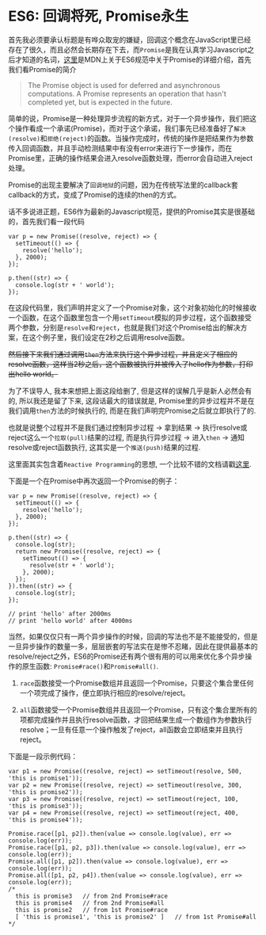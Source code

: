 # ES6: 回调将死, Promise永生

首先我必须要承认标题是有哗众取宠的嫌疑，回调这个概念在JavaScript里已经存在了很久，而且必然会长期存在下去，而```Promise```是我在认真学习Javascript之后才知道的名词，[这里](https://developer.mozilla.org/en-US/docs/Web/JavaScript/Reference/Global_Objects/Promise)是MDN上关于ES6规范中关于Promise的详细介绍，首先我们看Promise的简介

> The Promise object is used for deferred and asynchronous computations. A Promise represents an operation that hasn't completed yet, but is expected in the future.

简单的说，Promise是一种处理异步流程的新方式，对于一个异步操作，我们把这个操作看成一个承诺(Promise)，而对于这个承诺，我们事先已经准备好了```解决(resolve)```和```拒绝(reject)```的函数。当操作完成时，传统的操作是把结果作为参数传入回调函数，并且手动检测结果中有没有error来进行下一步操作，而在Promise里，正确的操作结果会进入resolve函数处理，而error会自动进入reject处理。

Promise的出现主要解决了```回调地狱```的问题，因为在传统写法里的callback套callback的方式，变成了Promise的连续的then的方式。

话不多说进正题，ES6作为最新的Javascript规范，提供的Promise其实是很基础的，首先我们看一段代码

    var p = new Promise((resolve, reject) => {
      setTimeout(() => {
        resolve('hello');
      }, 2000);
    });

    p.then((str) => {
      console.log(str + ' world');
    });

在这段代码里，我们声明并定义了一个Promise对象，这个对象初始化的时候接收一个函数，在这个函数里包含一个用```setTimeout```模拟的异步过程，这个函数接受两个参数，分别是```resolve```和```reject```，也就是我们对这个Promise给出的解决方案，在这个例子里，我们设定在2秒之后调用resolve函数。

~~然后接下来我们通过调用```then```方法来执行这个异步过程，并且定义了相应的resolve函数，这样当2秒之后，这个函数被执行并被传入了hello作为参数，打印出hello world。~~

为了不误导人, 我本来想把上面这段给删了, 但是这样的误解几乎是新人必然会有的, 所以我还是留了下来, 这段话最大的错误就是, Promise里的异步过程并不是在我们调用```then```方法的时候执行的, 而是在我们声明完Promise之后就立即执行了的.

也就是说整个过程并不是我们通过控制异步过程 -> 拿到结果 -> 执行resolve或reject这么一个```拉取(pull)```结果的过程, 而是执行异步过程 -> 进入```then``` -> 通知resolve或reject函数执行, 这其实是一个```推送(push)```结果的过程.

这里面其实包含着```Reactive Programming```的思想, 一个比较不错的文档请戳[这里](http://www.tuicool.com/articles/73YNNbu).

下面是一个在Promise中再次返回一个Promise的例子：

    var p = new Promise((resolve, reject) => {
      setTimeout(() => {
        resolve('hello');
      }, 2000);
    });

    p.then((str) => {
      console.log(str);
      return new Promise((resolve, reject) => {
        setTimeout(() => {
          resolve(str + ' world');
        }, 2000);
      });
    }).then((str) => {
      console.log(str);
    });
    
    // print 'hello' after 2000ms
    // print 'hello world' after 4000ms
    
当然，如果仅仅只有一两个异步操作的时候，回调的写法也不是不能接受的，但是一旦异步操作的数量一多，层层嵌套的写法实在是惨不忍睹，因此在提供最基本的resolve/reject之外，ES6的Promise还有两个很有用的可以用来优化多个异步操作的原生函数: ```Promise#race()```和```Promise#all()```.
    
1. ```race```函数接受一个Promise数组并且返回一个Promise，只要这个集合里任何一个项完成了操作，便立即执行相应的resolve/reject。

2. ```all```函数接受一个Promise数组并且返回一个Promise，只有这个集合里所有的项都完成操作并且执行resolve函数，才回把结果生成一个数组作为参数执行resolve；一旦有任意一个操作触发了reject，all函数会立即结束并且执行reject。

下面是一段示例代码：

    var p1 = new Promise((resolve, reject) => setTimeout(resolve, 500, 'this is promise1'));
    var p2 = new Promise((resolve, reject) => setTimeout(resolve, 300, 'this is promise2'));
    var p3 = new Promise((resolve, reject) => setTimeout(reject, 100, 'this is promise3'));
    var p4 = new Promise((resolve, reject) => setTimeout(reject, 400, 'this is promise4'));

    Promise.race([p1, p2]).then(value => console.log(value), err => console.log(err));
    Promise.race([p1, p2, p3]).then(value => console.log(value), err => console.log(err));
    Promise.all([p1, p2]).then(value => console.log(value), err => console.log(err));
    Promise.all([p1, p2, p4]).then(value => console.log(value), err => console.log(err));
    /*
      this is promise3   // from 2nd Promise#race
      this is promise4   // from 2nd Promise#all
      this is promise2   // from 1st Promise#race
      [ 'this is promise1', 'this is promise2' ]   // from 1st Promise#all
    */

  [1]: https://developer.mozilla.org/en-US/docs/Web/JavaScript/Reference/Global_Objects/Promise